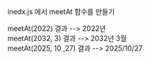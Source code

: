 inedx.js 에서 meetAt 함수를 만들기<br>

meetAt(2022) 결과 --> 2022년<br>
meetAt(2032, 3) 결과 --> 2032년 3월<br>
meetAt(2025, 10 ,27) 결과 --> 2025/10/27<br>